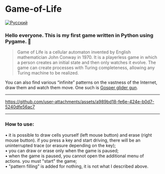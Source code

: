 # Game-of-Life

[![Русский](https://img.shields.io/badge/Перевод-Русский-success?style=for-the-badge&color=991b1b)](../README.md)

### Hello everyone. This is my first game written in Python using Pygame. 🐍

> Game of Life is a cellular automaton invented by English mathematician John Conway in 1970. It is a playerless game in which a person creates an initial state and then only watches it evolve. The game can create processes with Turing completeness, allowing any Turing machine to be realized.

You can also find various “infinite” patterns on the vastness of the Internet, draw them and watch them move. One such is [Gosper glider gun](https://studme.org/htm/img/33/5860/planernoe-ruzhe-gospera.png).

---

https://github.com/user-attachments/assets/a989bd18-fe6e-424e-b0d7-5240dfe56ac7

---

### How to use:  
• it is possible to draw cells yourself (left mouse button) and erase (right mouse button). if you press a key and start driving, there will be an uninterrupted trace (or erasure depending on the key);  
• you can draw or erase only when the game is paused;  
• when the game is paused, you cannot open the additional menu of actions. you must "start" the game;  
• "pattern filling" is added for nothing, it is not what I described above.
